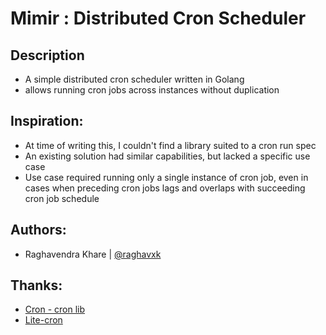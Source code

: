 # Mimir : Distributed Cron Scheduler

## Description
- A simple distributed cron scheduler written in Golang
- allows running cron jobs across instances without duplication

## Inspiration:
- At time of writing this, I couldn't find a library suited to a cron run spec
- An existing solution had similar capabilities, but lacked a specific use case
- Use case required running only a single instance of cron job, even in cases when preceding cron jobs lags and overlaps with succeeding cron job schedule

## Authors:
- Raghavendra Khare | [@raghavxk](https://twitter.com/raghavxk)


## Thanks:
- [Cron - cron lib](https://github.com/robfig/cron)
- [Lite-cron](https://github.com/imiskolee/litecron)